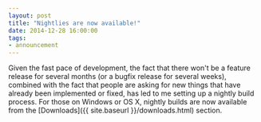 ```yaml
---
layout: post
title: "Nightlies are now available!"
date: 2014-12-28 16:00:00
tags:
- announcement
---
```

Given the fast pace of development, the fact that there won't be a feature release for several months (or a bugfix release for several weeks), combined with the fact that people are asking for new things that have already been implemented or fixed, has led to me setting up a nightly build process. For those on Windows or OS X, nightly builds are now available from the [Downloads]({{ site.baseurl }}/downloads.html) section.
